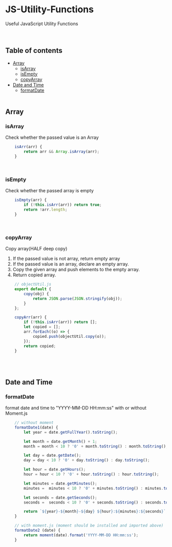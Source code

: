 # JS-Utility-Functions
Useful JavaScript Utility Functions
<br><br><br>

## Table of contents

- [Array](#array)
  - [isArray](#isarray)
  - [isEmpty](#isempty)
  - [copyArray](#copyarray)
- [Date and Time](#date-and-time)
  - [formatDate](#formatdate)
<br><br>


## Array

### isArray
Check whether the passed value is an Array
```js
    isArr(arr) {
        return arr && Array.isArray(arr);
    }
```
<br>

### isEmpty
Check whether the passed array is empty
```js
    isEmpty(arr) {
        if (!this.isArr(arr)) return true;
        return !arr.length;
    }
```
<br>

### copyArray
Copy array(HALF deep copy)
1. If the passed value is not array, return empty array
2. If the passed value is an array, declare an empty array.
3. Copy the given array and push elements to the empty array.
4. Return copied array.
```js
    // objectUtil.js
    export default {
        copy(obj) {
            return JSON.parse(JSON.stringify(obj));
        }
    };
```
```js
    copyArr(arr) {
        if (!this.isArr(arr)) return [];
        let copied = [];
        arr.forEach((o) => {
            copied.push(objectUtil.copy(o));
        });
        return copied;
    }
```
<br><br>



## Date and Time

### formatDate
format date and time to "YYYY-MM-DD HH:mm:ss" with or without Moment.js
```js
    // without moment
    formatDate1(date) {
        let year = date.getFullYear().toString();

        let month = date.getMonth() + 1;
        month = month < 10 ? '0' + month.toString() : month.toString();

        let day = date.getDate();
        day = day < 10 ? '0' + day.toString() : day.toString();

        let hour = date.getHours();
        hour = hour < 10 ? '0' + hour.toString() : hour.toString();

        let minutes = date.getMinutes();
        minutes =  minutes < 10 ? '0' + minutes.toString() : minutes.toString();

        let seconds = date.getSeconds();
        seconds =  seconds < 10 ? '0' + seconds.toString() : seconds.toString();

        return `${year}-${month}-${day} ${hour}:${minutes}:${seconds}`;
    }
```
```js
    // with moment.js (moment should be installed and imported above)
    formatDate2 (date) {
        return moment(date).format('YYYY-MM-DD HH:mm:ss');
    }
```
<br>
